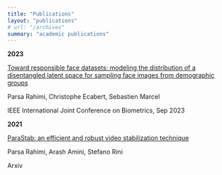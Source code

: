 ```yaml
---
title: "Publications"
layout: "publications"
# url: "/archives"
summary: "academic publications"
---
```


**2023** 
>
[Toward responsible face datasets: modeling the distribution of a disentangled latent space for sampling face images from demographic groups](https://ijcb2023.ieee-biometrics.org/oral-presentations/)

Parsa Rahimi, Christophe Ecabert, Sebastien Marcel 

IEEE International Joint Conference on Biometrics, Sep 2023


**2021** 
>
[ParaStab: an efficient and robust video stabilization technique]()

Parsa Rahimi, Arash Amini, Stefano Rini

Arxiv 